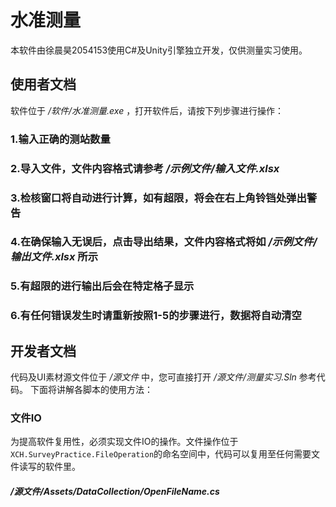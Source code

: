 # 水准测量
本软件由徐晨昊2054153使用C#及Unity引擎独立开发，仅供测量实习使用。

## 使用者文档
软件位于 */软件/水准测量.exe* ，打开软件后，请按下列步骤进行操作：
### 1.输入正确的测站数量
### 2.导入文件，文件内容格式请参考 */示例文件/输入文件.xlsx* 
### 3.检核窗口将自动进行计算，如有超限，将会在右上角铃铛处弹出警告
### 4.在确保输入无误后，点击导出结果，文件内容格式将如 */示例文件/输出文件.xlsx* 所示
### 5.有超限的进行输出后会在特定格子显示
### 6.有任何错误发生时请重新按照1-5的步骤进行，数据将自动清空

## 开发者文档
代码及UI素材源文件位于 */源文件* 中，您可直接打开 */源文件/测量实习.Sln* 参考代码。
下面将讲解各脚本的使用方法：
### 文件IO
为提高软件复用性，必须实现文件IO的操作。文件操作位于`XCH.SurveyPractice.FileOperation`的命名空间中，代码可以复用至任何需要文件读写的软件里。
#### */源文件/Assets/DataCollection/OpenFileName.cs* 

